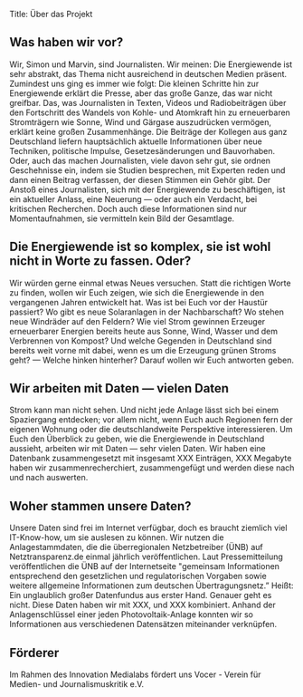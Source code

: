 Title: Über das Projekt

## Was haben wir vor?

Wir, Simon und Marvin, sind Journalisten. Wir meinen: Die Energiewende ist sehr abstrakt, das Thema nicht ausreichend in deutschen Medien präsent. Zumindest uns ging es immer wie folgt: Die kleinen Schritte hin zur Energiewende erklärt die Presse, aber das große Ganze, das war nicht greifbar. Das, was Journalisten in Texten, Videos und Radiobeiträgen über den Fortschritt des Wandels von Kohle- und Atomkraft hin zu erneuerbaren Stromträgern wie Sonne, Wind und Gärgase auszudrücken vermögen, erklärt keine großen Zusammenhänge. Die Beiträge der Kollegen aus ganz Deutschland liefern hauptsächlich aktuelle Informationen über neue Techniken, politische Impulse, Gesetzesänderungen und Bauvorhaben. Oder, auch das machen Journalisten, viele davon sehr gut, sie ordnen Geschehnisse ein, indem sie Studien besprechen, mit Experten reden und dann einen Beitrag verfassen, der diesen Stimmen ein Gehör gibt. Der Anstoß eines Journalisten, sich mit der Energiewende zu beschäftigen, ist ein aktueller Anlass, eine Neuerung — oder auch ein Verdacht, bei kritischen Recherchen. Doch auch diese Informationen sind nur Momentaufnahmen, sie vermitteln kein Bild der Gesamtlage.

## Die Energiewende ist so komplex, sie ist wohl nicht in Worte zu fassen. Oder?

Wir würden gerne einmal etwas Neues versuchen. Statt die richtigen Worte zu finden, wollen wir Euch zeigen, wie sich die Energiewende in den vergangenen Jahren entwickelt hat. Was ist bei Euch vor der Haustür passiert? Wo gibt es neue Solaranlagen in der Nachbarschaft? Wo stehen neue Windräder auf den Feldern? Wie viel Strom gewinnen Erzeuger erneuerbarer Energien bereits heute aus Sonne, Wind, Wasser und dem Verbrennen von Kompost? Und welche Gegenden in Deutschland sind bereits weit vorne mit dabei, wenn es um die Erzeugung grünen Stroms geht? — Welche hinken hinterher? Darauf wollen wir Euch antworten geben.

## Wir arbeiten mit Daten — vielen Daten

Strom kann man nicht sehen. Und nicht jede Anlage lässt sich bei einem Spaziergang entdecken; vor allem nicht, wenn Euch auch Regionen fern der eigenen Wohnung oder die deutschlandweite Perspektive interessieren. Um Euch den Überblick zu geben, wie die Energiewende in Deutschland aussieht, arbeiten wir mit Daten — sehr vielen Daten. Wir haben eine Datenbank zusammengesetzt mit insgesamt XXX Einträgen, XXX Megabyte haben wir zusammenrecherchiert, zusammengefügt und werden diese nach und nach auswerten.

## Woher stammen unsere Daten?

Unsere Daten sind frei im Internet verfügbar, doch es braucht ziemlich viel IT-Know-how, um sie auslesen zu können. Wir nutzen die Anlagestammdaten, die die überregionalen Netzbetreiber (ÜNB) auf Netztransparenz.de einmal jährlich veröffentlichen. Laut Pressemitteilung  veröffentlichen die ÜNB auf der Internetseite "gemeinsam Informationen entsprechend den gesetzlichen und regulatorischen Vorgaben sowie weitere allgemeine Informationen zum deutschen Übertragungsnetz.” Heißt: Ein unglaublich großer Datenfundus aus erster Hand. Genauer geht es nicht. Diese Daten haben wir mit XXX, und XXX kombiniert. Anhand der Anlagenschlüssel einer jeden Photovoltaik-Anlage konnten wir so Informationen aus verschiedenen Datensätzen miteinander verknüpfen.


## Förderer

Im Rahmen des Innovation Medialabs fördert uns Vocer - Verein für Medien- und Journalismuskritik e.V.
